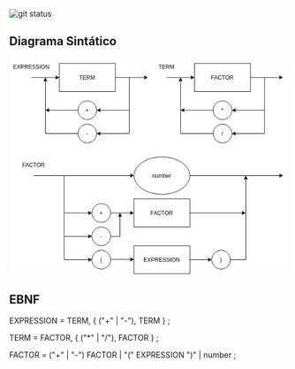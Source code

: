 ![git status]( http://3.129.230.99/svg/Arthur-Barreto/copiler/)

## Diagrama Sintático

![Diagrama Sintático](/img/diagrama.png)

## EBNF

EXPRESSION = TERM, { ("+" | "-"), TERM } ;

TERM = FACTOR, { ("*" | "/"), FACTOR } ;

FACTOR = ("+" | "-") FACTOR | "(" EXPRESSION ")" | number ;